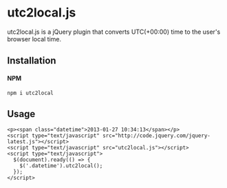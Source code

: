 utc2local.js
===========

utc2local.js is a jQuery plugin that converts UTC(+00:00) time to the user's browser local time.

## Installation
#### NPM
`npm i utc2local`

## Usage

    <p><span class="datetime">2013-01-27 10:34:13</span></p>
    <script type="text/javascript" src="http://code.jquery.com/jquery-latest.js"></script>
    <script type="text/javascript" src="utc2local.js"></script>
    <script type="text/javascript">
      $(document).ready(() => {
        $('.datetime').utc2local();
      });
    </script>

